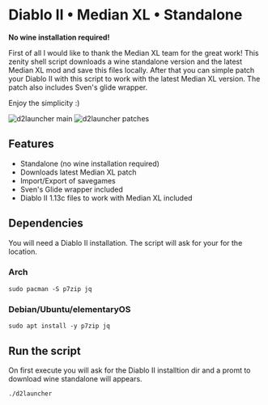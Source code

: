 # Diablo II • Median XL • Standalone
**No wine installation required!**

First of all I would like to thank the Median XL team for the great work! This zenity shell script downloads a wine standalone version and the latest Median XL mod and save this files locally. After that you can simple patch your Diablo II with this script to work with the latest Median XL version. The patch also includes Sven's glide wrapper.

Enjoy the simplicity :)

![d2launcher main](https://raw.githubusercontent.com/murkl/d2launcher/master/res/screenshots/screenshot-menu.png)
![d2launcher patches](https://raw.githubusercontent.com/murkl/d2launcher/master/res/screenshots/screenshot-patches.png)

## Features
* Standalone (no wine installation required)
* Downloads latest Median XL patch
* Import/Export of savegames
* Sven's Glide wrapper included
* Diablo II 1.13c files to work with Median XL included

## Dependencies
You will need a Diablo II installation. The script will ask for your for the location.

### Arch
```
sudo pacman -S p7zip jq
```
### Debian/Ubuntu/elementaryOS
```
sudo apt install -y p7zip jq
```

## Run the script
On first execute you will ask for the Diablo II installtion dir and a promt to download wine standalone will appears.
```
./d2launcher
```

